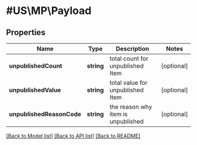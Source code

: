 # #US\MP\Payload

## Properties

Name | Type | Description | Notes
------------ | ------------- | ------------- | -------------
**unpublishedCount** | **string** | total count for unpublished Item | [optional]
**unpublishedValue** | **string** | total value for unpublished Item | [optional]
**unpublishedReasonCode** | **string** | the reason why item is unpublished | [optional]


[[Back to Model list]](../) [[Back to API list]](../../Api/US/MP) [[Back to README]](../../README.md)
